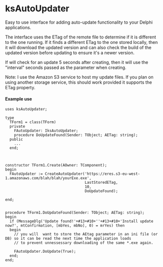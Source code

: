 # ksAutoUpdater
Easy to use interface for adding auto-update functionality to your Delphi applications.

The interface uses the ETag of the remote file to determine if it is different to the one running. If it finds a different ETag to the one stored locally, then it will download the updated version and can also check the build of the updated version before updating to ensure it's a newer version.

If will check for an update 5 seconds after creating, then it will use the "interval" seconds passed as the parameter when creating.

Note: I use the Amazon S3 service to host my update files. If you plan on using another storage service, this should work provided it supports the ETag property.

#### Example use

```
uses ksAutoUpdater;

type
  TForm1 = class(TForm)
  private
    FAutoUpdater: IksAutoUpdater;
	procedure DoUpdateFound(Sender: TObject; AETag: string);
  public
    ...
  end;



constructor TForm1.Create(AOwner: TComponent);
begin
  FAutoUpdater := CreateAutoUpdater('https://eres.s3-eu-west-1.amazonaws.com/blah/blah/yourExe.exe',
	    						    LastStoredETag,
								    10,
								    DoUpdateFound);

end;


procedure TForm1.DoUpdateFound(Sender: TObject; AETag: string);
begin
  if (MessageDlg('Update found!'+#13+#10+''+#13+#10+'Install update now?', mtConfirmation, [mbYes, mbNo], 0) = mrYes) then 
  begin
	// you will  want to store the AEtag parameter in an ini file (or DB) so it can be read the next time the application loads 
	// to prevent unnessessary downloading of the same *.exe again.

    FAutoUpdater.DoUpdate(True);	
  end;
end;

 ```
